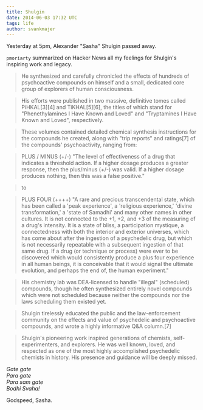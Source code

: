 ```yaml
---
title: Shulgin
date: 2014-06-03 17:32 UTC
tags: life
author: svankmajer
---
```


Yesterday at 5pm, Alexander "Sasha" Shulgin passed away.

`pmoriarty` summarized on Hacker News all my feelings for Shulgin's inspiring work and legacy.

> He synthesized and carefully chronicled the effects of hundreds of psychoactive compounds on himself and a small, dedicated core group of explorers of human consciousness.

> His efforts were published in two massive, definitive tomes called PiHKAL[3][4] and TiKHAL[5][6], the titles of which stand for "Phenethylamines I Have Known and Loved" and "Tryptamines I Have Known and Loved", respectively.

> These volumes contained detailed chemical synthesis instructions for the compounds he created, along with "trip reports" and ratings[7] of the compounds' psychoactivity, ranging from:

> PLUS / MINUS (+/-) "The level of effectiveness of a drug that indicates a threshold action. If a higher dosage produces a greater response, then the plus/minus (+/-) was valid. If a higher dosage produces nothing, then this was a false positive."

> to

> PLUS FOUR (++++) "A rare and precious transcendental state, which has been called a 'peak experience', a 'religious experience,' 'divine transformation,' a 'state of Samadhi' and many other names in other cultures. It is not connected to the +1, +2, and +3 of the measuring of a drug's intensity. It is a state of bliss, a participation mystique, a connectedness with both the interior and exterior universes, which has come about after the ingestion of a psychedelic drug, but which is not necessarily repeatable with a subsequent ingestion of that same drug. If a drug (or technique or process) were ever to be discovered which would consistently produce a plus four experience in all human beings, it is conceivable that it would signal the ultimate evolution, and perhaps the end of, the human experiment."

> His chemistry lab was DEA-licensed to handle "illegal" (scheduled) compounds, though he often synthesized entirely novel compounds which were not scheduled because neither the compounds nor the laws scheduling them existed yet.

> Shulgin tirelessly educated the public and the law-enforcement community on the effects and value of psychedelic and psychoactive compounds, and wrote a highly informative Q&A column.[7]

> Shulgin's pioneering work inspired generations of chemists, self-experimenters, and explorers. He was well known, loved, and respected as one of the most highly accomplished psychedelic chemists in history. His presence and guidance will be deeply missed.

*Gate gate*  
*Para gate*  
*Para sam gate*  
*Bodhi Svaha!*

Godspeed, Sasha.
